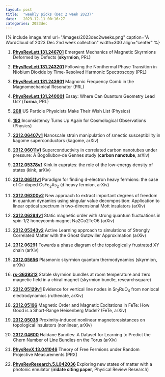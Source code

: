 ```yaml
---
layout: post
title:  "weekly picks (Dec 2 week 2023)"
date:   2023-12-11 00:16:27
categories: 2023dec
---
```



{% include image.html url="/images/2023dec2weeks.png" caption="A WordCloud of 2023 Dec 2nd week collection" width=300 align="center" %}


1. **[PhysRevLett.131.246701](https://link.aps.org/doi/10.1103/PhysRevLett.131.246701)** Emergent Mechanics of Magnetic Skyrmions Deformed by Defects (**skyrmion**, PRL)

1. **[PhysRevLett.131.243201](https://link.aps.org/doi/10.1103/PhysRevLett.131.243201)** Following the Nonthermal Phase Transition in Niobium Dioxide by Time-Resolved Harmonic Spectroscopy (PRL)

1. **[PhysRevLett.131.243601](https://link.aps.org/doi/10.1103/PhysRevLett.131.243601)** Magnonic Frequency Comb in the Magnomechanical Resonator (PRL)

1. **[PhysRevLett.131.240001](https://link.aps.org/doi/10.1103/PhysRevLett.131.240001)** Essay: Where Can Quantum Geometry Lead Us? (**Torma**, PRL)

1. **[208](https://physics.aps.org/articles/v16/208)** US Particle Physicists Make Their Wish List (Physics)

1. **[193](https://physics.aps.org/articles/v16/193)** Inconsistency Turns Up Again for Cosmological Observations (Physics)




1. **[2312.06407v1](https://arxiv.org/abs/2312.06407v1)** Nanoscale strain manipulation of smectic susceptibility in kagome superconductors (kagome, arXiv)

1. **[2312.06011v1](https://arxiv.org/abs/2312.06011v1)** Superconductivity in correlated carbon nanotubes under pressure: A Bogoliubov-de Gennes study (**carbon nanotube**, arXiv)

1. **[2312.05378v1](https://arxiv.org/abs/2312.05378v1)** Kink in cuprates: the role of the low-energy density of states (kink, arXiv)

1. **[2312.06511v1](https://arxiv.org/abs/2312.06511v1)** Paradigm for finding d-electron heavy fermions: the case of Cr-doped CsFe$_2$As$_2$ (d heavy fermion, arXiv)

1. **[2312.06300v2](https://arxiv.org/abs/2312.06300v2)** New approach to extract important degrees of freedom in quantum dynamics using singular value decomposition: Application to linear optical spectrum in two-dimensional Mott insulators (arXiv)

1. **[2312.06284v1](https://arxiv.org/abs/2312.06284v1)** Static magnetic order with strong quantum fluctuations in spin-1/2 honeycomb magnet Na2Co2TeO6 (arXiv)

1. **[2312.05343v2](https://arxiv.org/abs/2312.05343v2)** Active Learning approach to simulations of Strongly Correlated Matter with the Ghost Gutzwiller Approximation (arXiv)

1. **[2312.06291](http://arxiv.org/abs/2312.06291)** Towards a phase diagram of the topologically frustrated XY chain (arXiv)

1. **[2312.05656](http://arxiv.org/abs/2312.05656)** Plasmonic skyrmion quantum thermodynamics (skyrmion, arXiv)





1. **[rs-3639312](https://www.researchsquare.com/article/rs-3639312/v1)** Stable skyrmion bundles at room temperature and zero magnetic field in a chiral magnet (skyrmion bundle, researchsquare)

1. **[2312.05129v1](https://arxiv.org/abs/2312.05129v1)** Evidence for vertical line nodes in Sr$_2$RuO$_4$ from nonlocal electrodynamics (ruthenate, arXiv)

1. **[2312.05196](http://arxiv.org/abs/2312.05196)** Magnetic Order and Magnetic Excitations in FeTe: How Good is a Short-Range Heisenberg Model? (FeTe, arXiv)

1. **[2312.05035](http://arxiv.org/abs/2312.05035)** Proximity-induced nonlinear magnetoresistances on topological insulators (nonlinear, arXiv)

1. **[2312.04600](http://arxiv.org/abs/2312.04600)** Haldane Bundles: A Dataset for Learning to Predict the Chern Number of Line Bundles on the Torus (arXiv)



1. **[PhysRevX.13.041046](https://link.aps.org/doi/10.1103/PhysRevX.13.041046)** Theory of Free Fermions under Random Projective Measurements (PRX)



1. **[PhysRevResearch.5.L042036](https://link.aps.org/doi/10.1103/PhysRevResearch.5.L042036)** Exploring new states of matter with a photonic emulator (**iridate citing paper**, Physical Review Research)
